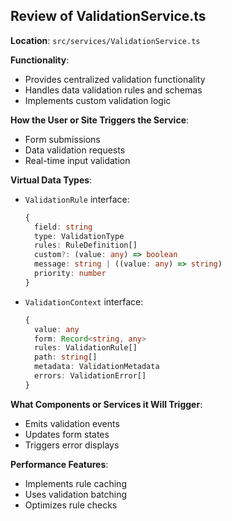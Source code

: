 ## Review of ValidationService.ts

**Location**: `src/services/ValidationService.ts`

**Functionality**:
- Provides centralized validation functionality
- Handles data validation rules and schemas
- Implements custom validation logic

**How the User or Site Triggers the Service**:
- Form submissions
- Data validation requests
- Real-time input validation

**Virtual Data Types**:
- `ValidationRule` interface:
  ```typescript
  {
    field: string
    type: ValidationType
    rules: RuleDefinition[]
    custom?: (value: any) => boolean
    message: string | ((value: any) => string)
    priority: number
  }
  ```
- `ValidationContext` interface:
  ```typescript
  {
    value: any
    form: Record<string, any>
    rules: ValidationRule[]
    path: string[]
    metadata: ValidationMetadata
    errors: ValidationError[]
  }
  ```

**What Components or Services it Will Trigger**:
- Emits validation events
- Updates form states
- Triggers error displays

**Performance Features**:
- Implements rule caching
- Uses validation batching
- Optimizes rule checks
